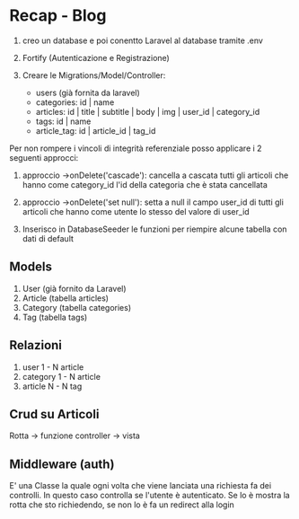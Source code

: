 # Recap - Blog


1. creo un database e poi conentto Laravel al database tramite .env

2. Fortify (Autenticazione e Registrazione)

3. Creare le Migrations/Model/Controller:
    - users (già fornita da laravel)
    - categories: id | name
    - articles: id | title | subtitle | body | img | user_id | category_id
    - tags: id | name
    - article_tag: id | article_id | tag_id


Per non rompere i vincoli di integrità referenziale posso applicare i 2 seguenti approcci:

1. approccio
->onDelete('cascade'): cancella a cascata tutti gli articoli che hanno come category_id l'id della categoria 
                     che è stata cancellata

2. approccio
->onDelete('set null'): setta a null il campo user_id di tutti gli articoli che hanno come utente 
                        lo stesso del valore di user_id



4. Inserisco in DatabaseSeeder le funzioni per riempire alcune tabella con dati di default


## Models

1. User (già fornito da Laravel) 
2. Article (tabella articles)
3. Category (tabella categories)
4. Tag (tabella tags)



## Relazioni

1. user 1 - N article 
2. category 1 - N article
3. article N - N tag


## Crud su Articoli 

Rotta -> funzione controller -> vista


## Middleware (auth)
E' una Classe la quale ogni volta che viene lanciata  una richiesta fa dei controlli. In questo caso controlla se l'utente è autenticato. Se lo è mostra la rotta che sto richiedendo, se non lo è fa un redirect alla login